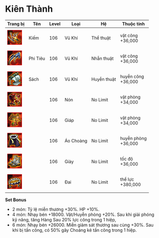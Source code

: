# Kiên Thành



| Trang bị                                    | Tên      | Level | Loại      | Hệ          | Thuộc tính                    |
| ------------------------------------------- | -------- | ----- | --------- | ----------- | ----------------------------- |
| ![](<../../.gitbook/assets/image (78).png>) | Kiếm     | 106   | Vũ Khí    | Thể thuật   | <p>vật công<br>+36,000</p>    |
| ![](<../../.gitbook/assets/image (65).png>) | Phi Tiêu | 106   | Vũ Khí    | Nhẫn thuật  | <p>vật công<br>+36,000</p>    |
| ![](<../../.gitbook/assets/image (30).png>) | Sách     | 106   | Vũ Khí    | Huyễn thuật | <p>huyễn công<br>+36,000</p>  |
| ![](<../../.gitbook/assets/image (54).png>) |          | 106   | Nón       | No Limit    | <p>vật phòng<br>+34,000</p>   |
| ![](<../../.gitbook/assets/image (83).png>) |          | 106   | Giáp      | No Limit    | <p>vật phòng<br>+34,000</p>   |
| ![](<../../.gitbook/assets/image (7).png>)  |          | 106   | Áo Choàng | No Limit    | <p>huyễn phòng<br>+36,000</p> |
| ![](<../../.gitbook/assets/image (3).png>)  |          | 106   | Giày      | No Limit    | <p>tốc độ<br>+36,000</p>      |
| ![](<../../.gitbook/assets/image (74).png>) |          | 106   | Đai       | No Limit    | <p>thể lực<br>+380,000</p>    |

&#x20;

**Set Bonus**

* &#x20;2 món: Tỷ lệ miễn thương +30%. HP +10%.
* &#x20;4 món: Nhạy bén +18000. Vật/Huyễn phòng +20%. Sau khi giải phóng kỹ năng, tăng Hàng Sau 20% lực công trong 1 hiệp,
* &#x20;6 món: Nhạy bén +26000. Miễn giảm sát thương sau cùng +30%. Sau khi bị tấn công, có 50% gây Choáng kẻ tấn công trong 1 hiệp.
